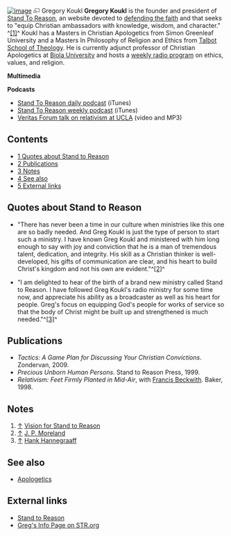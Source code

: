 [![image](images/8/86/Koukl.jpg)](http://www.theopedia.com/File:Koukl.jpg)
[![image](data:image/png;base64,iVBORw0KGgoAAAANSUhEUgAAAA8AAAALCAAAAACFLIiAAAAAAnRSTlMA/1uRIrUAAABPSURBVAjXY/j///+5vXDwjAHIr26ZAgXZe8H8a/+hoIcw/9nevdVL9+79DuPvzQYZFPUezu8BMZLXgkExnD8HAu6hqv//n+HZVjD4DuUDAKlChD3fj6aPAAAAAElFTkSuQmCC)](http://www.theopedia.com/File:Koukl.jpg "Enlarge")
Gregory Koukl
**Gregory Koukl** is the founder and president of
[Stand To Reason](http://www.str.org/site/PageServer), an website
devoted to [defending the faith](Apologetics "Apologetics") and
that seeks to "equip Christian ambassadors with knowledge, wisdom,
and character." ^[[1]](#note-0)^ Koukl has a Masters in Christian
Apologetics from Simon Greenleaf University and a Masters In
Philosophy of Religion and Ethics from
[Talbot School of Theology](Talbot_School_of_Theology "Talbot School of Theology").
He is currently adjunct professor of Christian Apologetics at
[Biola University](Biola_University "Biola University") and hosts a
[weekly radio program](http://www.kbrt740.com/) on ethics, values,
and religion.

**Multimedia**

**Podcasts**

-   [Stand To Reason daily podcast](http://phobos.apple.com/WebObjects/MZStore.woa/wa/viewPodcast?id=137796335&s=143441)
    (iTunes)
-   [Stand To Reason weekly podcast](http://phobos.apple.com/WebObjects/MZStore.woa/wa/viewPodcast?id=128969318&s=143441)
    (iTunes)
-   [Veritas Forum talk on relativism at UCLA](http://www.veritas.org/3.0_media/talks/91)
    (video and MP3)

## Contents

-   [1 Quotes about Stand to Reason](#Quotes_about_Stand_to_Reason)
-   [2 Publications](#Publications)
-   [3 Notes](#Notes)
-   [4 See also](#See_also)
-   [5 External links](#External_links)

## Quotes about Stand to Reason

-   "There has never been a time in our culture when ministries
    like this one are so badly needed. And Greg Koukl is just the type
    of person to start such a ministry. I have known Greg Koukl and
    ministered with him long enough to say with joy and conviction that
    he is a man of tremendous talent, dedication, and integrity. His
    skill as a Christian thinker is well-developed, his gifts of
    communication are clear, and his heart to build Christ's kingdom
    and not his own are evident."^[[2]](#note-1)^

-   "I am delighted to hear of the birth of a brand new ministry
    called Stand to Reason. I have followed Greg Koukl's radio ministry
    for some time now, and appreciate his ability as a broadcaster as
    well as his heart for people. Greg's focus on equipping God's
    people for works of service so that the body of Christ might be
    built up and strengthened is much needed."^[[3]](#note-2)^

## Publications

-   *Tactics: A Game Plan for Discussing Your Christian Convictions*.
    Zondervan, 2009.
-   *Precious Unborn Human Persons*. Stand to Reason Press, 1999.
-   *Relativism: Feet Firmly Planted in Mid-Air*, with
    [Francis Beckwith](Francis_Beckwith "Francis Beckwith"). Baker,
    1998.

## Notes

1.  [↑](#ref-0)
    [Vision for Stand to Reason](http://www.str.org/site/PageServer?pagename=abt_full_vision)
2.  [↑](#ref-1)
    [J. P. Moreland](http://knowtruth.tripod.com/aboutstr.htm)
3.  [↑](#ref-2)
    [Hank Hannegraaff](http://knowtruth.tripod.com/aboutstr.htm)

## See also

-   [Apologetics](Apologetics "Apologetics")

## External links

-   [Stand to Reason](http://www.str.org)
-   [Greg's Info Page on STR.org](http://www.str.org/site/PageServer?pagename=GregsInfoPage)



